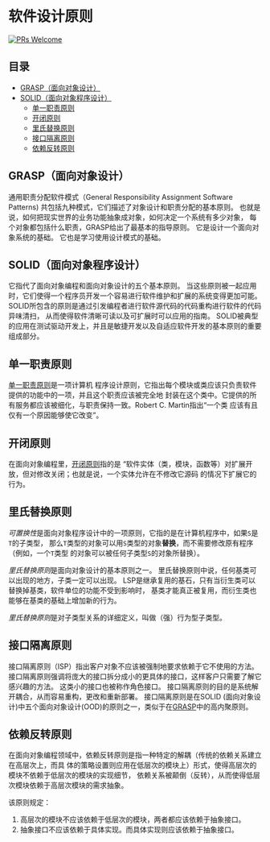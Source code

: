 # 软件设计原则

[![PRs Welcome](https://img.shields.io/badge/PRs-welcome-brightgreen.svg?style=flat-square)](http://makeapullrequest.com)


## 目录

* [GRASP（面向对象设计）](#grasp)
* [SOLID（面向对象程序设计）](#solid)
  - [单一职责原则](#单一职责原则)
  - [开闭原则](#开闭原则)
  - [里氏替换原则](#里氏替换原则)
  - [接口隔离原则](#接口隔离原则)
  - [依赖反转原则](#依赖反转原则)


## <a name="grasp"></a>GRASP（面向对象设计）

通用职责分配软件模式（General Responsibility Assignment Software Patterns)
共包括九种模式，它们描述了对象设计和职责分配的基本原则。
也就是说，如何把现实世界的业务功能抽象成对象，如何决定一个系统有多少对象，
每个对象都包括什么职责，GRASP给出了最基本的指导原则。
它是设计一个面向对象系统的基础。
它也是学习使用设计模式的基础。


## <a name="solid"></a>SOLID（面向对象程序设计）

它指代了面向对象编程和面向对象设计的五个基本原则。
当这些原则被一起应用时，它们使得一个程序员开发一个容易进行软件维护和扩展的系统变得更加可能。
SOLID所包含的原则是通过引发编程者进行软件源代码的代码重构进行软件的代码异味清扫，
从而使得软件清晰可读以及可扩展时可以应用的指南。
SOLID被典型的应用在测试驱动开发上，并且是敏捷开发以及自适应软件开发的基本原则的重要组成部分。


## 单一职责原则

[单一职责原则](//en.wikipedia.org/wiki/Single_responsibility_principle)是一项计算机
程序设计原则，它指出每个模块或类应该只负责软件提供的功能中的一项，并且这个职责应该被完全地
封装在这个类中。它提供的所有服务都应该被细化，与职责保持一致。Robert C. Martin指出“一个类
应该有且仅有一个原因能够使它改变”。


## 开闭原则

在面向对象编程里，[开闭原则](//en.wikipedia.org/wiki/Open–closed_principle)指的是
“软件实体（类，模块，函数等）对扩展开放，但对修改关闭；也就是说，一个实体允许在不修改它源码
的情况下扩展它的行为。


## 里氏替换原则

*可置换性*是面向对象程序设计中的一项原则，它指的是在计算机程序中，如果`S`是`T`的子类型，
那么`T`类型的对象可以用`S`类型的对象**替换**，而不需要修改原有程序（例如，一个`T`类型
的对象可以被任何子类型`S`的对象所替换）。

*里氏替换原则*是面向对象设计的基本原则之一。
里氏替换原则中说，任何基类可以出现的地方，子类一定可以出现。
LSP是继承复用的基石，只有当衍生类可以替换掉基类，软件单位的功能不受到影响时，
基类才能真正被复用，而衍生类也能够在基类的基础上增加新的行为。

*里氏替换原则*是对子类型关系的详细定义，叫做（强）行为型子类型。


## 接口隔离原则

接口隔离原则（ISP）指出客户对象不应该被强制地要求依赖于它不使用的方法。
接口隔离原则强调将庞大的接口拆分成小的更具体的接口，这样客户只需要了解它感兴趣的方法。
这类小的接口也被称作角色接口。
接口隔离原则的目的是系统解开耦合，从而容易重构，更改和重新部署。
接口隔离原则是在SOLID (面向对象设计)中五个面向对象设计(OOD)的原则之一，类似于在[GRASP](//en.wikipedia.org/wiki/GRASP_(object-oriented_design))中的高内聚原则。


## 依赖反转原则

在面向对象编程领域中，依赖反转原则是指一种特定的解耦（传统的依赖关系建立在高层次上，而具
体的策略设置则应用在低层次的模块上）形式，使得高层次的模块不依赖于低层次的模块的实现细节，
依赖关系被颠倒（反转），从而使得低层次模块依赖于高层次模块的需求抽象。

该原则规定：

1. 高层次的模块不应该依赖于低层次的模块，两者都应该依赖于抽象接口。
2. 抽象接口不应该依赖于具体实现。而具体实现则应该依赖于抽象接口。
